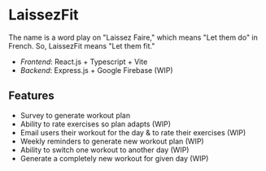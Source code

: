 # LaissezFit
The name is a word play on "Laissez Faire," which means "Let them do" in French. So, LaissezFit means "Let them fit."

- *Frontend*: React.js + Typescript + Vite
- *Backend*: Express.js + Google Firebase (WIP)

## Features
- Survey to generate workout plan
- Ability to rate exercises so plan adapts (WIP)
- Email users their workout for the day & to rate their exercises (WIP)
- Weekly reminders to generate new workout plan (WIP)
- Ability to switch one workout to another day (WIP)
- Generate a completely new workout for given day (WIP)
